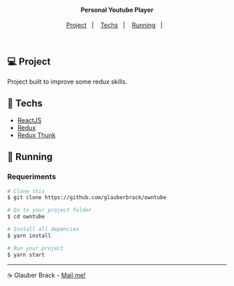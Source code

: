 
<h4 align="center">
  Personal Youtube Player
</h4>

<p align="center">
  <a href="#-project">Project</a>&nbsp;&nbsp;&nbsp;|&nbsp;&nbsp;&nbsp;
  <a href="#rocket-techs">Techs</a>&nbsp;&nbsp;&nbsp;|&nbsp;&nbsp;&nbsp;
  <a href="#rocket-Running">Running</a>&nbsp;&nbsp;&nbsp;|&nbsp;&nbsp;&nbsp;
</p>
<br>

## 💻 Project

 Project built to improve some redux skills.


## :rocket: Techs

- [ReactJS](https://reactjs.org/)
- [Redux](https://redux.js.org/)
- [Redux Thunk](https://www.npmjs.com/package/redux-thunk)


## :notebook: Running

### Requeriments

```bash
# Clone this
$ git clone https://github.com/glauberbrack/owntube

# Go to your project folder
$ cd owntube

# Install all depencies
$ yarn install

# Run your project
$ yarn start
```

---

☕ Glauber Brack - <a href="mailto:glauber@brack.com.br?Subject=Hello%20you">Mail me!</a> 